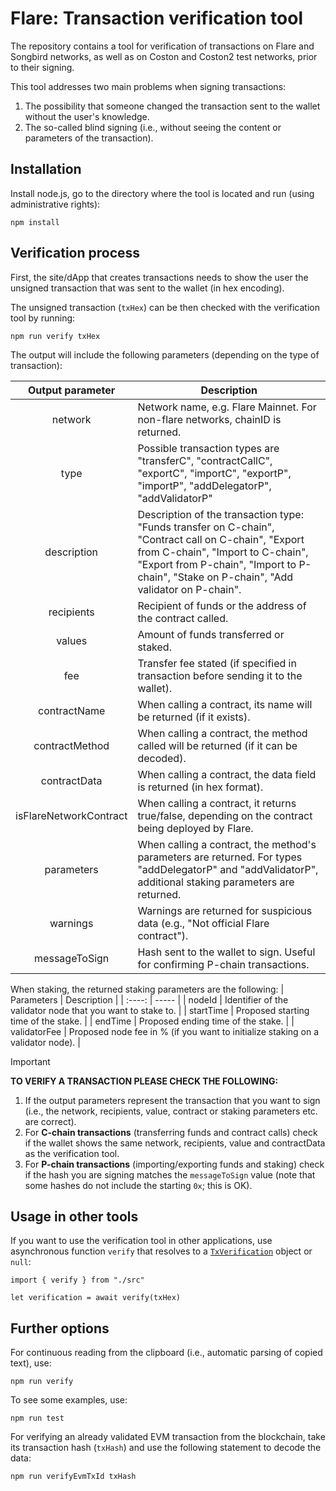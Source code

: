 # Flare: Transaction verification tool

The repository contains a tool for verification of transactions on Flare and Songbird networks, as well as on Coston and Coston2 test networks, prior to their signing.

This tool addresses two main problems when signing transactions:
1. The possibility that someone changed the transaction sent to the wallet without the user's knowledge.
2. The so-called blind signing (i.e., without seeing the content or parameters of the transaction).

## Installation

Install node.js, go to the directory where the tool is located and run (using administrative rights):
```
npm install
```

## Verification process

First, the site/dApp that creates transactions needs to show the user the unsigned transaction that was sent to the wallet (in hex encoding).

The unsigned transaction (`txHex`) can be then checked with the verification tool by running:
```
npm run verify txHex
```
The output will include the following parameters (depending on the type of transaction):

| Output parameter | Description |
| :----: | ----- | 
| network 					      | Network name, e.g. Flare Mainnet. For non-flare networks, chainID is returned. |
| type 						        | Possible transaction types are "transferC", "contractCallC", "exportC", "importC", "exportP", "importP", "addDelegatorP", "addValidatorP" |
| description 				    | Description of the transaction type: "Funds transfer on C-chain", "Contract call on C-chain", "Export from C-chain", "Import to C-chain", "Export from P-chain", "Import to P-chain", "Stake on P-chain", "Add validator on P-chain". |                 
| recipients  				    | Recipient of funds or the address of the contract called. |
| values      				    | Amount of funds transferred or staked. |
| fee         				    | Transfer fee stated (if specified in transaction before sending it to the wallet).  |              
| contractName      		  | When calling a contract, its name will be returned (if it exists).  |               	
| contractMethod   			  | When calling a contract, the method called will be returned (if it can be decoded). |                  
| contractData      		  | When calling a contract, the data field is returned (in hex format). |
| isFlareNetworkContract 	| When calling a contract, it returns true/false, depending on the contract being deployed by Flare. |
| parameters				      | When calling a contract, the method's parameters are returned. For types "addDelegatorP" and "addValidatorP", additional staking parameters are returned. |
| warnings					      | Warnings are returned for suspicious data (e.g., "Not official Flare contract"). |
| messageToSign	  			  | Hash sent to the wallet to sign. Useful for confirming P-chain transactions. |

When staking, the returned staking parameters are the following:
| Parameters | Description |
| :----: | ----- | 
| nodeId | Identifier of the validator node that you want to stake to. |
| startTime | Proposed starting time of the stake. |
| endTime | Proposed ending time of the stake. |
| validatorFee | Proposed node fee in % (if you want to initialize staking on a validator node). |

> [!IMPORTANT]
> **TO VERIFY A TRANSACTION PLEASE CHECK THE FOLLOWING:**
> 1. If the output parameters represent the transaction that you want to sign (i.e., the network, recipients, value, contract or staking parameters etc. are correct).
> 2. For **C-chain transactions** (transferring funds and contract calls) check if the wallet shows the same network, recipients, value and contractData as the verification tool.
> 3. For **P-chain transactions** (importing/exporting funds and staking) check if the hash you are signing matches the `messageToSign` value (note that some hashes do not include the starting `0x`; this is OK).

## Usage in other tools

If you want to use the verification tool in other applications, use asynchronous function `verify` that resolves to a [`TxVerification`](src/interface.ts) object or `null`:
```
import { verify } from "./src"

let verification = await verify(txHex)
```

## Further options

For continuous reading from the clipboard (i.e., automatic parsing of copied text), use:
```
npm run verify
```

To see some examples, use:
```
npm run test
```

For verifying an already validated EVM transaction from the blockchain, take its transaction hash (`txHash`) and use the following statement to decode the data:
```
npm run verifyEvmTxId txHash
```

